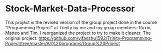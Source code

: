 # Stock-Market-Data-Processor
This project is the revised version of the group project done in the course "Programming Project" at Trinity by me and my group members: Ruxin, Matteo and Tim.
I reorganized the project to try to make it cleaner.
The original project: https://github.com/yifanzhu1592/Trinity-Programming-Project/tree/master/All%20programs/Group%20Project
